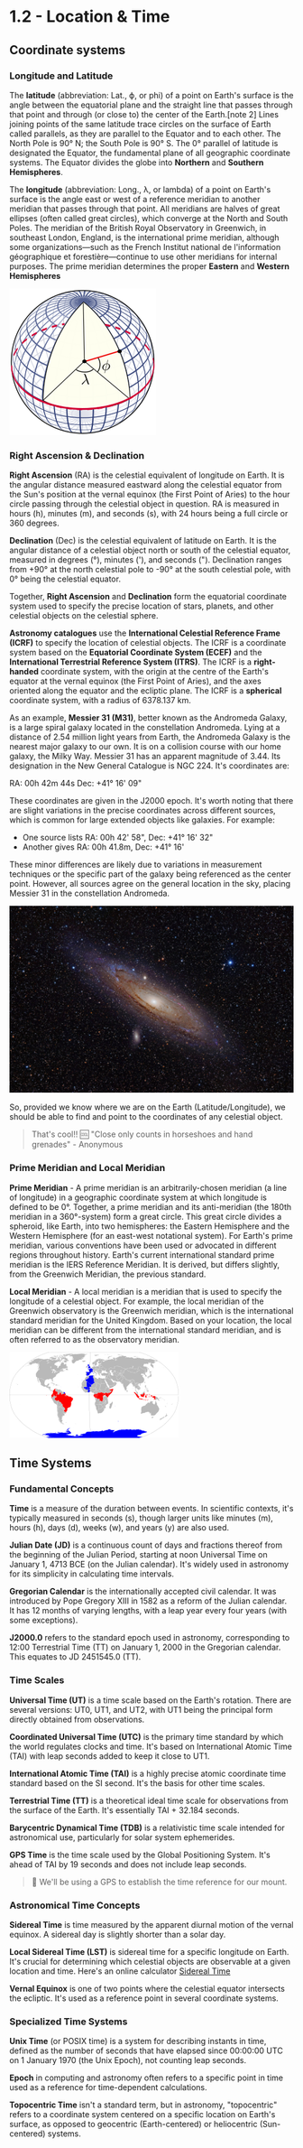 # 1.2 - Location & Time

## Coordinate systems

### Longitude and Latitude

The **latitude** (abbreviation: Lat., ϕ, or phi) of a point on Earth's surface is the angle between the equatorial plane and the straight line that passes through that point and through (or close to) the center of the Earth.[note 2] Lines joining points of the same latitude trace circles on the surface of Earth called parallels, as they are parallel to the Equator and to each other. The North Pole is 90° N; the South Pole is 90° S. The 0° parallel of latitude is designated the Equator, the fundamental plane of all geographic coordinate systems. The Equator divides the globe into **Northern** and **Southern Hemispheres**. 

The **longitude** (abbreviation: Long., λ, or lambda) of a point on Earth's surface is the angle east or west of a reference meridian to another meridian that passes through that point. All meridians are halves of great ellipses (often called great circles), which converge at the North and South Poles. The meridian of the British Royal Observatory in Greenwich, in southeast London, England, is the international prime meridian, although some organizations—such as the French Institut national de l'information géographique et forestière—continue to use other meridians for internal purposes. The prime meridian determines the proper **Eastern** and **Western Hemispheres**

![Diagram of the Earth's surface](images/Latitude_and_longitude_graticule_on_a_sphere.svg.png)

### Right Ascension & Declination

**Right Ascension** (RA) is the celestial equivalent of longitude on Earth. It is the angular distance measured eastward along the celestial equator from the Sun's position at the vernal equinox (the First Point of Aries) to the hour circle passing through the celestial object in question. RA is measured in hours (h), minutes (m), and seconds (s), with 24 hours being a full circle or 360 degrees.

**Declination** (Dec) is the celestial equivalent of latitude on Earth. It is the angular distance of a celestial object north or south of the celestial equator, measured in degrees (°), minutes ('), and seconds ("). Declination ranges from +90° at the north celestial pole to -90° at the south celestial pole, with 0° being the celestial equator.

Together, **Right Ascension** and **Declination** form the equatorial coordinate system used to specify the precise location of stars, planets, and other celestial objects on the celestial sphere.

**Astronomy catalogues** use the **International Celestial Reference Frame (ICRF)** to specify the location of celestial objects. The ICRF is a coordinate system based on the **Equatorial Coordinate System (ECEF)** and the **International Terrestrial Reference System (ITRS)**. The ICRF is a **right-handed** coordinate system, with the origin at the centre of the Earth's equator at the vernal equinox (the First Point of Aries), and the axes oriented along the equator and the ecliptic plane. The ICRF is a **spherical** coordinate system, with a radius of 6378.137 km.

As an example, **Messier 31 (M31)**, better known as the Andromeda Galaxy, is a large spiral galaxy located in the constellation Andromeda. Lying at a distance of 2.54 million light years from Earth, the Andromeda Galaxy is the nearest major galaxy to our own. It is on a collision course with our home galaxy, the Milky Way. Messier 31 has an apparent magnitude of 3.44. Its designation in the New General Catalogue is NGC 224.  It's coordinates are: 

RA: 00h 42m 44s
Dec: +41° 16' 09"

These coordinates are given in the J2000 epoch. It's worth noting that there are slight variations in the precise coordinates across different sources, which is common for large extended objects like galaxies. For example:

- One source lists RA: 00h 42' 58", Dec: +41° 16' 32"
- Another gives RA: 00h 41.8m, Dec: +41° 16'

These minor differences are likely due to variations in measurement techniques or the specific part of the galaxy being referenced as the center point. However, all sources agree on the general location in the sky, placing Messier 31 in the constellation Andromeda.


![Andromeda Galaxy](images/Messier-31-1024x673.jpg)

So, provided we know where we are on the Earth (Latitude/Longitude), we should be able to find and point to the coordinates of any celestial object.

> That's cool!! 🆒  "Close only counts in horseshoes and hand grenades" - Anonymous


### Prime Meridian and Local Meridian

**Prime Meridian** - A prime meridian is an arbitrarily-chosen meridian (a line of longitude) in a geographic coordinate system at which longitude is defined to be 0°. Together, a prime meridian and its anti-meridian (the 180th meridian in a 360°-system) form a great circle. This great circle divides a spheroid, like Earth, into two hemispheres: the Eastern Hemisphere and the Western Hemisphere (for an east-west notational system). For Earth's prime meridian, various conventions have been used or advocated in different regions throughout history. Earth's current international standard prime meridian is the IERS Reference Meridian. It is derived, but differs slightly, from the Greenwich Meridian, the previous standard.

**Local Meridian** - A local meridian is a meridian that is used to specify the longitude of a celestial object. For example, the local meridian of the Greenwich observatory is the Greenwich meridian, which is the international standard meridian for the United Kingdom.  Based on your location, the local meridian can be different from the international standard meridian, and is often referred to as the observatory meridian.

![The IERS Reference Meridian](images/Equator_and_Prime_Meridian.svg)


## Time Systems

### Fundamental Concepts

**Time** is a measure of the duration between events. In scientific contexts, it's typically measured in seconds (s), though larger units like minutes (m), hours (h), days (d), weeks (w), and years (y) are also used.

**Julian Date (JD)** is a continuous count of days and fractions thereof from the beginning of the Julian Period, starting at noon Universal Time on January 1, 4713 BCE (on the Julian calendar). It's widely used in astronomy for its simplicity in calculating time intervals.

**Gregorian Calendar** is the internationally accepted civil calendar. It was introduced by Pope Gregory XIII in 1582 as a reform of the Julian calendar. It has 12 months of varying lengths, with a leap year every four years (with some exceptions).

**J2000.0** refers to the standard epoch used in astronomy, corresponding to 12:00 Terrestrial Time (TT) on January 1, 2000 in the Gregorian calendar. This equates to JD 2451545.0 (TT).

### Time Scales

**Universal Time (UT)** is a time scale based on the Earth's rotation. There are several versions: UT0, UT1, and UT2, with UT1 being the principal form directly obtained from observations.

**Coordinated Universal Time (UTC)** is the primary time standard by which the world regulates clocks and time. It's based on International Atomic Time (TAI) with leap seconds added to keep it close to UT1.

**International Atomic Time (TAI)** is a highly precise atomic coordinate time standard based on the SI second. It's the basis for other time scales.

**Terrestrial Time (TT)** is a theoretical ideal time scale for observations from the surface of the Earth. It's essentially TAI + 32.184 seconds.

**Barycentric Dynamical Time (TDB)** is a relativistic time scale intended for astronomical use, particularly for solar system ephemerides.

**GPS Time** is the time scale used by the Global Positioning System. It's ahead of TAI by 19 seconds and does not include leap seconds.

> 📡 We'll be using a GPS to establish the time reference for our mount.

### Astronomical Time Concepts

**Sidereal Time** is time measured by the apparent diurnal motion of the vernal equinox. A sidereal day is slightly shorter than a solar day.

**Local Sidereal Time (LST)** is sidereal time for a specific longitude on Earth. It's crucial for determining which celestial objects are observable at a given location and time.  Here's an online calculator [Sidereal Time](http://neoprogrammics.com/sidereal_time_calculator/index.php)

**Vernal Equinox** is one of two points where the celestial equator intersects the ecliptic. It's used as a reference point in several coordinate systems.

### Specialized Time Systems

**Unix Time** (or POSIX time) is a system for describing instants in time, defined as the number of seconds that have elapsed since 00:00:00 UTC on 1 January 1970 (the Unix Epoch), not counting leap seconds.

**Epoch** in computing and astronomy often refers to a specific point in time used as a reference for time-dependent calculations.

**Topocentric Time** isn't a standard term, but in astronomy, "topocentric" refers to a coordinate system centered on a specific location on Earth's surface, as opposed to geocentric (Earth-centered) or heliocentric (Sun-centered) systems.




